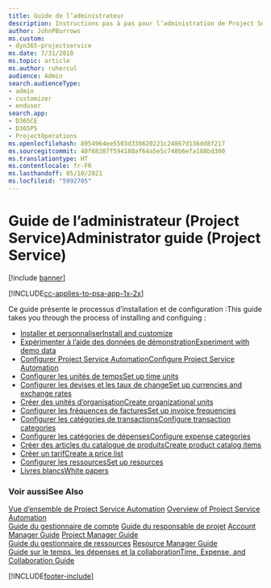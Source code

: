 ```yaml
---
title: Guide de l’administrateur
description: Instructions pas à pas pour l’administration de Project Service
author: JohnPBurrows
ms.custom:
- dyn365-projectservice
ms.date: 7/31/2018
ms.topic: article
ms.author: ruhercul
audience: Admin
search.audienceType:
- admin
- customizer
- enduser
search.app:
- D365CE
- D365PS
- ProjectOperations
ms.openlocfilehash: 8954964ee5503d338620221c24867d136dd8f217
ms.sourcegitcommit: 40f68387f594180af64a5e5c748b6efa188bd300
ms.translationtype: HT
ms.contentlocale: fr-FR
ms.lasthandoff: 05/10/2021
ms.locfileid: "5992705"
---
```

# <a name="administrator-guide-project-service"></a><span data-ttu-id="01aec-103">Guide de l’administrateur (Project Service)</span><span class="sxs-lookup"><span data-stu-id="01aec-103">Administrator guide (Project Service)</span></span>

[!include [banner](../includes/psa-now-project-operations.md)]

[!INCLUDE[cc-applies-to-psa-app-1x-2x](../includes/cc-applies-to-psa-app-1x-2x.md)]

<span data-ttu-id="01aec-104">Ce guide présente le processus d’installation et de configuration :</span><span class="sxs-lookup"><span data-stu-id="01aec-104">This guide takes you through the process of installing and configuing :</span></span>  
  
- [<span data-ttu-id="01aec-105">Installer et personnaliser</span><span class="sxs-lookup"><span data-stu-id="01aec-105">Install and customize</span></span>](install-customize.md)
- [<span data-ttu-id="01aec-106">Expérimenter à l’aide des données de démonstration</span><span class="sxs-lookup"><span data-stu-id="01aec-106">Experiment with demo data</span></span>](use-demo-data.md)
- [<span data-ttu-id="01aec-107">Configurer Project Service Automation</span><span class="sxs-lookup"><span data-stu-id="01aec-107">Configure Project Service Automation</span></span>](configure.md)
- [<span data-ttu-id="01aec-108">Configurer les unités de temps</span><span class="sxs-lookup"><span data-stu-id="01aec-108">Set up time units</span></span>](set-up-time-units.md)
- [<span data-ttu-id="01aec-109">Configurer les devises et les taux de change</span><span class="sxs-lookup"><span data-stu-id="01aec-109">Set up currencies and exchange rates</span></span>](set-up-currencies-exchange-rates.md)
- [<span data-ttu-id="01aec-110">Créer des unités d’organisation</span><span class="sxs-lookup"><span data-stu-id="01aec-110">Create organizational units</span></span>](create-organizational-units.md)
- [<span data-ttu-id="01aec-111">Configurer les fréquences de factures</span><span class="sxs-lookup"><span data-stu-id="01aec-111">Set up invoice frequencies</span></span>](set-up-invoice-frequencies.md)
- [<span data-ttu-id="01aec-112">Configurer les catégories de transactions</span><span class="sxs-lookup"><span data-stu-id="01aec-112">Configure transaction categories</span></span>](configure-transaction-categories.md)
- [<span data-ttu-id="01aec-113">Configurer les catégories de dépenses</span><span class="sxs-lookup"><span data-stu-id="01aec-113">Configure expense categories</span></span>](configure-expense-categories.md)
- [<span data-ttu-id="01aec-114">Créer des articles du catalogue de produits</span><span class="sxs-lookup"><span data-stu-id="01aec-114">Create product catalog items</span></span>](create-product-catalog-items.md)
- [<span data-ttu-id="01aec-115">Créer un tarif</span><span class="sxs-lookup"><span data-stu-id="01aec-115">Create a price list</span></span>](create-price-list.md)
- [<span data-ttu-id="01aec-116">Configurer les ressources</span><span class="sxs-lookup"><span data-stu-id="01aec-116">Set up resources</span></span>](set-up-resources.md)
- [<span data-ttu-id="01aec-117">Livres blancs</span><span class="sxs-lookup"><span data-stu-id="01aec-117">White papers</span></span>](white-papers.md)
  
### <a name="see-also"></a><span data-ttu-id="01aec-118">Voir aussi</span><span class="sxs-lookup"><span data-stu-id="01aec-118">See Also</span></span>  
 <span data-ttu-id="01aec-119">[Vue d’ensemble de Project Service Automation](../psa/overview.md)  </span><span class="sxs-lookup"><span data-stu-id="01aec-119">[Overview of Project Service Automation](../psa/overview.md)  </span></span>  
 <span data-ttu-id="01aec-120">[Guide du gestionnaire de compte](../psa/account-manager-guide.md) [Guide du responsable de projet](../psa/project-manager-guide.md) </span><span class="sxs-lookup"><span data-stu-id="01aec-120">[Account Manager Guide](../psa/account-manager-guide.md) [Project Manager Guide](../psa/project-manager-guide.md) </span></span>  
 <span data-ttu-id="01aec-121">[Guide du gestionnaire de ressources](../psa/resource-manager-guide.md) </span><span class="sxs-lookup"><span data-stu-id="01aec-121">[Resource Manager Guide](../psa/resource-manager-guide.md) </span></span>  
 [<span data-ttu-id="01aec-122">Guide sur le temps, les dépenses et la collaboration</span><span class="sxs-lookup"><span data-stu-id="01aec-122">Time, Expense, and Collaboration Guide</span></span>](../psa/time-expense-collaboration-guide.md)


[!INCLUDE[footer-include](../includes/footer-banner.md)]